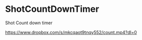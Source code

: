 # ShotCountDownTimer
Shot Count down timer

https://www.dropbox.com/s/mkcqaot9tnqy552/count.mp4?dl=0
